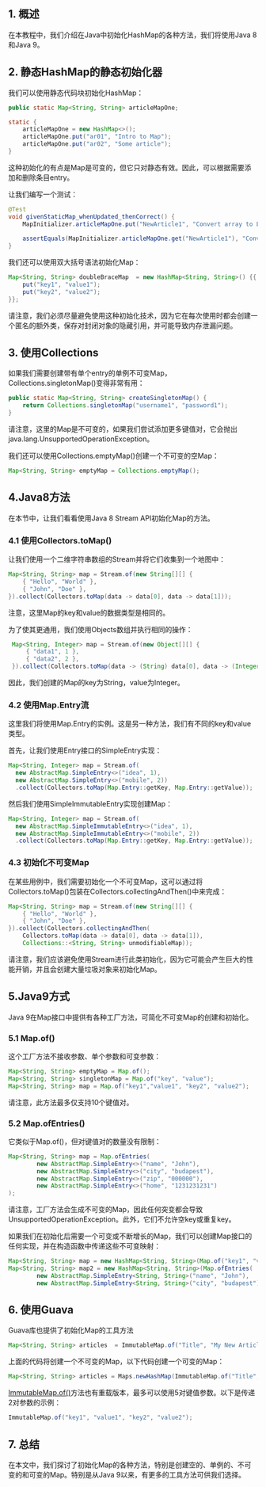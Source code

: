 ## 1. 概述

在本教程中，我们介绍在Java中初始化HashMap的各种方法，我们将使用Java 8和Java 9。

## 2. 静态HashMap的静态初始化器

我们可以使用静态代码块初始化HashMap：

```java
public static Map<String, String> articleMapOne;

static {
    articleMapOne = new HashMap<>();
    articleMapOne.put("ar01", "Intro to Map");
    articleMapOne.put("ar02", "Some article");
}
```

这种初始化的有点是Map是可变的，但它只对静态有效。因此，可以根据需要添加和删除条目entry。

让我们编写一个测试：

```java
@Test
void givenStaticMap_whenUpdated_thenCorrect() {
    MapInitializer.articleMapOne.put("NewArticle1", "Convert array to List");
    
    assertEquals(MapInitializer.articleMapOne.get("NewArticle1"), "Convert array to List");  
}
```

我们还可以使用双大括号语法初始化Map：

```java
Map<String, String> doubleBraceMap  = new HashMap<String, String>() {{
    put("key1", "value1");
    put("key2", "value2");
}};
```

请注意，我们必须尽量避免使用这种初始化技术，因为它在每次使用时都会创建一个匿名的额外类，保存对封闭对象的隐藏引用，并可能导致内存泄漏问题。

## 3. 使用Collections

如果我们需要创建带有单个entry的单例不可变Map，Collections.singletonMap()变得非常有用：

```java
public static Map<String, String> createSingletonMap() {
    return Collections.singletonMap("username1", "password1");
}
```

请注意，这里的Map是不可变的，如果我们尝试添加更多键值对，它会抛出java.lang.UnsupportedOperationException。

我们还可以使用Collections.emptyMap()创建一个不可变的空Map：

```java
Map<String, String> emptyMap = Collections.emptyMap();
```

## 4.Java8方法

在本节中，让我们看看使用Java 8 Stream API初始化Map的方法。

### 4.1 使用Collectors.toMap()

让我们使用一个二维字符串数组的Stream并将它们收集到一个地图中：

```java
Map<String, String> map = Stream.of(new String[][] {
    { "Hello", "World" }, 
    { "John", "Doe" }, 
}).collect(Collectors.toMap(data -> data[0], data -> data[1]));
```

注意，这里Map的key和value的数据类型是相同的。

为了使其更通用，我们使用Objects数组并执行相同的操作：

```java
 Map<String, Integer> map = Stream.of(new Object[][] { 
     { "data1", 1 }, 
     { "data2", 2 }, 
 }).collect(Collectors.toMap(data -> (String) data[0], data -> (Integer) data[1]));
```

因此，我们创建的Map的key为String，value为Integer。

### 4.2 使用Map.Entry流

这里我们将使用Map.Entry的实例。这是另一种方法，我们有不同的key和value类型。

首先，让我们使用Entry接口的SimpleEntry实现：

```java
Map<String, Integer> map = Stream.of(
  new AbstractMap.SimpleEntry<>("idea", 1), 
  new AbstractMap.SimpleEntry<>("mobile", 2))
  .collect(Collectors.toMap(Map.Entry::getKey, Map.Entry::getValue));
```

然后我们使用SimpleImmutableEntry实现创建Map：

```java
Map<String, Integer> map = Stream.of(
  new AbstractMap.SimpleImmutableEntry<>("idea", 1),    
  new AbstractMap.SimpleImmutableEntry<>("mobile", 2))
  .collect(Collectors.toMap(Map.Entry::getKey, Map.Entry::getValue));
```

### 4.3 初始化不可变Map

在某些用例中，我们需要初始化一个不可变Map，这可以通过将Collectors.toMap()包装在Collectors.collectingAndThen()中来完成：

```java
Map<String, String> map = Stream.of(new String[][] { 
    { "Hello", "World" }, 
    { "John", "Doe" },
}).collect(Collectors.collectingAndThen(
    Collectors.toMap(data -> data[0], data -> data[1]), 
    Collections::<String, String> unmodifiableMap));
```

请注意，我们应该避免使用Stream进行此类初始化，因为它可能会产生巨大的性能开销，并且会创建大量垃圾对象来初始化Map。

## 5.Java9方式

Java 9在Map接口中提供有各种工厂方法，可简化不可变Map的创建和初始化。

### 5.1 Map.of()

这个工厂方法不接收参数、单个参数和可变参数：

```java
Map<String, String> emptyMap = Map.of();
Map<String, String> singletonMap = Map.of("key", "value");
Map<String, String> map = Map.of("key1","value1", "key2", "value2");
```

请注意，此方法最多仅支持10个键值对。

### 5.2 Map.ofEntries()

它类似于Map.of()，但对键值对的数量没有限制：

```java
Map<String, String> map = Map.ofEntries(
		new AbstractMap.SimpleEntry<>("name", "John"),
		new AbstractMap.SimpleEntry<>("city", "budapest"),
		new AbstractMap.SimpleEntry<>("zip", "000000"),
		new AbstractMap.SimpleEntry<>("home", "1231231231")
);
```

请注意，工厂方法会生成不可变的Map，因此任何突变都会导致UnsupportedOperationException。此外，它们不允许空key或重复key。

如果我们在初始化后需要一个可变或不断增长的Map，我们可以创建Map接口的任何实现，并在构造函数中传递这些不可变映射：

```java
Map<String, String> map = new HashMap<String, String>(Map.of("key1", "value1", "key2", "value2"));
Map<String, String> map2 = new HashMap<String, String>(Map.ofEntries(
		new AbstractMap.SimpleEntry<String, String>("name", "John"),
		new AbstractMap.SimpleEntry<String, String>("city", "budapest")));
```

## 6. 使用Guava

Guava库也提供了初始化Map的工具方法

```java
Map<String, String> articles  = ImmutableMap.of("Title", "My New Article", "Title2", "Second Article");
```

上面的代码将创建一个不可变的Map，以下代码创建一个可变的Map：

```java
Map<String, String> articles = Maps.newHashMap(ImmutableMap.of("Title", "My New Article", "Title2", "Second Article"));
```

[ImmutableMap.of()](https://guava.dev/releases/23.0/api/docs/com/google/common/collect/ImmutableMap.html#of--)方法也有重载版本，最多可以使用5对键值参数。以下是传递2对参数的示例：

```java
ImmutableMap.of("key1", "value1", "key2", "value2");
```

## 7. 总结

在本文中，我们探讨了初始化Map的各种方法，特别是创建空的、单例的、不可变的和可变的Map。特别是从Java 9以来，有更多的工具方法可供我们选择。